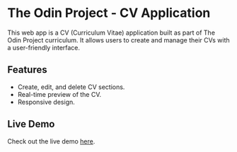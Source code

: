 # The Odin Project - CV Application

This web app is a CV (Curriculum Vitae) application built as part of The Odin Project curriculum. It allows users to create and manage their CVs with a user-friendly interface.

## Features

- Create, edit, and delete CV sections.
- Real-time preview of the CV.
- Responsive design.

## Live Demo

Check out the live demo [here](https://main--nimble-starburst-247b2a.netlify.app/).
